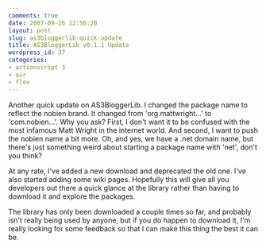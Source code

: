 ```yaml
---
comments: true
date: 2007-09-26 12:56:20
layout: post
slug: as3bloggerlib-quick-update
title: AS3BloggerLib v0.1.1 Update
wordpress_id: 37
categories:
- actionscript 3
- air
- flex
---
```


Another quick update on AS3BloggerLib. I changed the package name to reflect the nobien brand. It changed from 'org.mattwright...' to 'com.nobien...'. Why you ask? First, I don't want it to be confused with the most infamous Matt Wright in the internet world. And second, I want to push the nobien name a bit more. Oh, and yes, we have a .net domain name, but there's just something weird about starting a package name with 'net', don't you think?

At any rate, I've added a new download and deprecated the old one. I've also started adding some wiki pages. Hopefully this will give all you developers out there a quick glance at the library rather than having to download it and explore the packages.

The library has only been downloaded  a couple times so far, and probably isn't really being used by anyone, but if you do happen to download it, I'm really looking for some feedback so that I can make this thing the best it can be.
